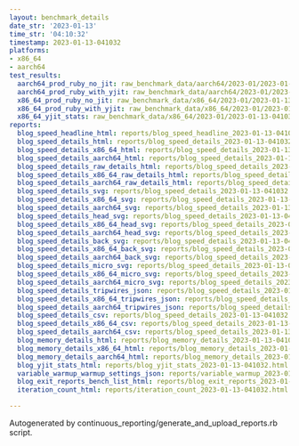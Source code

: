 ```yaml
---
layout: benchmark_details
date_str: '2023-01-13'
time_str: '04:10:32'
timestamp: 2023-01-13-041032
platforms:
- x86_64
- aarch64
test_results:
  aarch64_prod_ruby_no_jit: raw_benchmark_data/aarch64/2023-01/2023-01-13-041032_basic_benchmark_aarch64_prod_ruby_no_jit.json
  aarch64_prod_ruby_with_yjit: raw_benchmark_data/aarch64/2023-01/2023-01-13-041032_basic_benchmark_aarch64_prod_ruby_with_yjit.json
  x86_64_prod_ruby_no_jit: raw_benchmark_data/x86_64/2023-01/2023-01-13-041032_basic_benchmark_x86_64_prod_ruby_no_jit.json
  x86_64_prod_ruby_with_yjit: raw_benchmark_data/x86_64/2023-01/2023-01-13-041032_basic_benchmark_x86_64_prod_ruby_with_yjit.json
  x86_64_yjit_stats: raw_benchmark_data/x86_64/2023-01/2023-01-13-041032_basic_benchmark_x86_64_yjit_stats.json
reports:
  blog_speed_headline_html: reports/blog_speed_headline_2023-01-13-041032.html
  blog_speed_details_html: reports/blog_speed_details_2023-01-13-041032.html
  blog_speed_details_x86_64_html: reports/blog_speed_details_2023-01-13-041032.x86_64.html
  blog_speed_details_aarch64_html: reports/blog_speed_details_2023-01-13-041032.aarch64.html
  blog_speed_details_raw_details_html: reports/blog_speed_details_2023-01-13-041032.raw_details.html
  blog_speed_details_x86_64_raw_details_html: reports/blog_speed_details_2023-01-13-041032.x86_64.raw_details.html
  blog_speed_details_aarch64_raw_details_html: reports/blog_speed_details_2023-01-13-041032.aarch64.raw_details.html
  blog_speed_details_svg: reports/blog_speed_details_2023-01-13-041032.svg
  blog_speed_details_x86_64_svg: reports/blog_speed_details_2023-01-13-041032.x86_64.svg
  blog_speed_details_aarch64_svg: reports/blog_speed_details_2023-01-13-041032.aarch64.svg
  blog_speed_details_head_svg: reports/blog_speed_details_2023-01-13-041032.head.svg
  blog_speed_details_x86_64_head_svg: reports/blog_speed_details_2023-01-13-041032.x86_64.head.svg
  blog_speed_details_aarch64_head_svg: reports/blog_speed_details_2023-01-13-041032.aarch64.head.svg
  blog_speed_details_back_svg: reports/blog_speed_details_2023-01-13-041032.back.svg
  blog_speed_details_x86_64_back_svg: reports/blog_speed_details_2023-01-13-041032.x86_64.back.svg
  blog_speed_details_aarch64_back_svg: reports/blog_speed_details_2023-01-13-041032.aarch64.back.svg
  blog_speed_details_micro_svg: reports/blog_speed_details_2023-01-13-041032.micro.svg
  blog_speed_details_x86_64_micro_svg: reports/blog_speed_details_2023-01-13-041032.x86_64.micro.svg
  blog_speed_details_aarch64_micro_svg: reports/blog_speed_details_2023-01-13-041032.aarch64.micro.svg
  blog_speed_details_tripwires_json: reports/blog_speed_details_2023-01-13-041032.tripwires.json
  blog_speed_details_x86_64_tripwires_json: reports/blog_speed_details_2023-01-13-041032.x86_64.tripwires.json
  blog_speed_details_aarch64_tripwires_json: reports/blog_speed_details_2023-01-13-041032.aarch64.tripwires.json
  blog_speed_details_csv: reports/blog_speed_details_2023-01-13-041032.csv
  blog_speed_details_x86_64_csv: reports/blog_speed_details_2023-01-13-041032.x86_64.csv
  blog_speed_details_aarch64_csv: reports/blog_speed_details_2023-01-13-041032.aarch64.csv
  blog_memory_details_html: reports/blog_memory_details_2023-01-13-041032.html
  blog_memory_details_x86_64_html: reports/blog_memory_details_2023-01-13-041032.x86_64.html
  blog_memory_details_aarch64_html: reports/blog_memory_details_2023-01-13-041032.aarch64.html
  blog_yjit_stats_html: reports/blog_yjit_stats_2023-01-13-041032.html
  variable_warmup_warmup_settings_json: reports/variable_warmup_2023-01-13-041032.warmup_settings.json
  blog_exit_reports_bench_list_html: reports/blog_exit_reports_2023-01-13-041032.bench_list.html
  iteration_count_html: reports/iteration_count_2023-01-13-041032.html

---
```

Autogenerated by continuous_reporting/generate_and_upload_reports.rb script.
